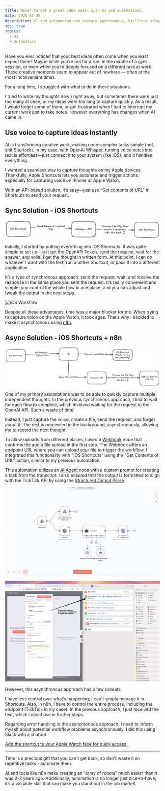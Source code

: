 ```yaml
---
title: Never forget a great idea again with AI and automations.
date: 2025-08-25
description: AI and automation can capture spontaneous, brilliant ideas anytime and anywhere. By using tools like iOS Shortcuts and n8n, you can streamline your creative process, effortlessly turning voice into notes or tasks.
toc: true
topics:
  - AI
  - Automation
---
```


Have you ever noticed that your best ideas often come when you least expect them? Maybe while you’re out for a run, in the middle of a gym session, or even when you’re deeply focused on a different task at work. These creative moments seem to appear out of nowhere — often at the most inconvenient times.

For a long time, I struggled with what to do in these situations.

I tried to write my thoughts down right away, but sometimes there were just too many at once, or my ideas were too long to capture quickly.
As a result, I would forget some of them, or get frustrated when I had to interrupt my current work just to take notes. However everything has changes when AI came in.

## Use voice to capture ideas instantly

AI is transforming creative work, making once-complex tasks simple (not, shit Sherlock). In my case, with OpenAI Whisper, turning voice notes into text is effortless—just connect it to your system (like iOS), and it handles everything.

I wanted a seamless way to capture thoughts on my Apple devices. Thankfully, Apple Shortcuts lets you automate and trigger actions, especially for capturing voice on iPhone or Apple Watch.

With an API-based solution, it’s easy—just use “Get contents of URL" in Shortcuts to send your request.

## Sync Solution - iOS Shortcuts

![iOS Workflow Schema](./ios-workflow-schema.png)

Initially, I started by putting everything into iOS Shortcuts. It was quite simple to set up—just get the OpenAPI Token, send the request, wait for the answer, and voila! I get the thought in written form. At this point, I can do whatever I want with the text, run another Shortcut, or pass it into a different application.

It’s a type of synchronous approach: send the request, wait, and receive the response in the same place you sent the request. It’s really convenient and simple; you control the whole flow in one place, and you can adjust and tweak the output in the next steps.

![iOS Workflow](./ios-workflow.png)

Despite all these advantages, time was a major blocker for me. When trying to capture voice on the Apple Watch, it took ages. That’s why I decided to make it asynchronous using [n8n](https://n8n.io/).

## Async Solution - iOS Shortcuts + n8n

![n8n Workflow Schema](./n8n-workflow-schema.png)

One of my primary assumptions was to be able to quickly capture multiple, independent thoughts. In the previous synchronous approach, I had to wait for each flow to complete, which involved waiting for the request to the OpenAI API. Such a waste of time! 

Instead, I just capture the voice, create a file, send the request, and forget about it. The rest is processed in the background, asynchronously, allowing me to record the next thought.

To allow uploads from different places, I used a [Webhook](https://docs.n8n.io/integrations/builtin/core-nodes/n8n-nodes-base.webhook/) node that confirms the audio file upload in the first step. The Webhook offers an endpoint URL where you can upload your file to trigger the workflow. I integrated this functionality with "iOS Shortcuts" using the "Get Contents of URL" action, similar to my previous automation. 

This automation utilizes an [AI Agent](https://docs.n8n.io/integrations/builtin/cluster-nodes/root-nodes/n8n-nodes-langchain.agent/) node with a custom prompt for creating a task from the transcript. I also ensured that the output is formatted to align with the TickTick API by using the [Structured Output Parse](https://docs.n8n.io/integrations/builtin/cluster-nodes/sub-nodes/n8n-nodes-langchain.outputparserstructured/).

![n8n Workflow](./n8n-workflow.png)

![How to trigger workflow from iOS? Just call an endpoint](./n8n-ios.png)

However, this asynchronous approach has a few caveats.

I have less control over what’s happening; I can't simply manage it in Shortcuts. Also, in n8n, I have to control the entire process, including the endpoint (TickTick in my case). In the previous approach, I just received the text, which I could use in further steps.

Regarding error handling in the asynchronous approach, I need to inform myself about potential workflow problems asynchronously. I did this using Slack with a chatbot.

[Add the shortcut to your Apple Watch face for quick access.](https://www.youtube.com/watch?v=I3RoUJ8WYlE&ab_channel=FacultyofApps)

---

Time is a precious gift that you can't get back, so don't waste it on repetitive tasks - automate them.

AI and tools like n8n make creating an "army of robots" much easier than it was 2-3 years ago. Additionally, automation is no longer just nice-to-have; it’s a valuable skill that can make you stand out in the job market.